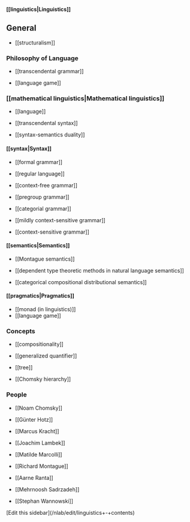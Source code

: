 **[[linguistics|Linguistics]]**


## General

* [[structuralism]]

### Philosophy of Language

* [[transcendental grammar]]

* [[language game]]

### [[mathematical linguistics|Mathematical linguistics]]

* [[language]]

* [[transcendental syntax]]

* [[syntax-semantics duality]]

#### [[syntax|Syntax]]

* [[formal grammar]]

* [[regular language]]

* [[context-free grammar]]

* [[pregroup grammar]]

* [[categorial grammar]]

* [[mildly context-sensitive grammar]]

* [[context-sensitive grammar]]



#### [[semantics|Semantics]]

* [[Montague semantics]]

* [[dependent type theoretic methods in natural language semantics]]

* [[categorical compositional distributional semantics]]


#### [[pragmatics|Pragmatics]]


* [[monad (in linguistics)]]
* [[language game]]


### Concepts

* [[compositionality]]

* [[generalized quantifier]]

* [[tree]]

* [[Chomsky hierarchy]]


### People

* [[Noam Chomsky]]

* [[Günter Hotz]]

* [[Marcus Kracht]]

* [[Joachim Lambek]]

* [[Matilde Marcolli]]

* [[Richard Montague]]

* [[Aarne Ranta]]

* [[Mehrnoosh Sadrzadeh]]

* [[Stephan Wannowski]]

<div markdown="1">[Edit this sidebar](/nlab/edit/linguistics+-+contents)</div>
